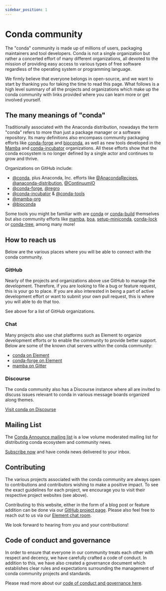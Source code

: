 ```yaml
---
sidebar_position: 1
---
```


<!-- Project websites -->
[conda-forge]: https://conda-forge.org/
[bioconda]: https://bioconda.github.io/
[mamba]: https://mamba.readthedocs.io/en/latest/installation.html

<!-- Github Links -->
[mamba-org]: https://github.com/mamba-org
[mamba-gh]: https://github.com/mamba-org/mamba
[boa]: https://github.com/mamba-org/boa
[conda-org]: https://github.com/conda
[conda-incubator]: https://github.com/conda-incubator/
[setup-miniconda]: https://github.com/conda-incubator/setup-miniconda
[conda-lock]: https://github.com/conda-incubator/conda-lock
[conda-tree]: https://github.com/conda-incubator/conda-tree
[conda-dot-org]: https://github.com/conda-incubator/conda-dot-org
[anaconda-recipes]: https://github.com/AnacondaRecipes/
[anaconda-distribution]: https://github.com/anaconda-distribution
[continuum-io]: https://github.com/ContinuumIO/
[conda-forge-gh]: https://github.com/conda-forge
[regro-gh]: https://github.com/regro/
[conda-tools]: https://github.com/conda-tools/
[conda]: https://github.com/conda/conda
[conda-build]: https://github.com/conda/conda-build
[conda-governance]: https://github.com/conda-incubator/governance

<!-- Chat services -->
[conda-element]: http://bit.ly/conda-chat-room
[conda-forge-element]: http://bit.ly/cf-chat-space
[mamba-gitter]: https://gitter.im/mamba-org/Lobby

<!-- Misc. -->
[conda-discourse]: https://conda.discourse.group/
[conda-announce]: https://lists.conda.org/wws/info/announce
[conda-announce-subscribe]: https://lists.conda.org/wws/subscribe/announce

# Conda community

The "conda" community is made up of millions of users, packaging maintainers and tool developers.
Conda is not a single organization but rather a concerted effort of many different organizations,
all devoted to the mission of providing easy access to various types of free software regardless of the
operating system or programming language.

We firmly believe that everyone belongs in open-source, and we want to start by thanking you for taking the time to
read this page. What follows is a high level summary of all the projects and organizations which make up the conda community with links provided where you can learn more or get involved yourself.

## The many meanings of "conda"

Traditionally associated with the Anaconda distribution, nowadays the term "conda" refers to more than just a package manager or a software repository. Its many definitions also encompass community packaging efforts like [conda-forge][conda-forge] and [bioconda][bioconda], as well as new tools developed in the [Mamba][mamba-org] and [conda-incubator][conda-incubator] organizations. All these efforts show that the conda ecosystem is no longer defined by a single actor and continues to grow and thrive.

Organizations on GitHub include:

- [@conda][conda-org], plus Anaconda, Inc. efforts like [@AnacondaRecipes][anaconda-recipes], [@anaconda-distribution][anaconda-distribution], [@ContinuumIO][continuum-io]
- [@conda-forge][conda-forge-gh], [@regro][regro-gh]
- [@conda-incubator][conda-incubator] & [@conda-tools][conda-tools]
- [@mamba-org][mamba-org]
- [@bioconda][bioconda]

Some tools you might be familiar with are [conda][conda] or [conda-build][conda-build] themselves but also community efforts like [mamba][mamba-gh], [boa][boa], [setup-miniconda][setup-miniconda], [conda-lock][conda-lock] or [conda-tree][conda-tree], among many more!

## How to reach us

Below are the various places where you will be able to connect with the conda community.

### GitHub

Nearly of the projects and organizations above use GitHub to manage the development. Therefore, if you are looking to file a bug or feature request, this is your go to place. If you are also interested in being a part of active development effort or want to submit your own pull request, this is where you will able to do that too.

See above for a list of GitHub organizations.

### Chat

Many projects also use chat platforms such as Element to organize development efforts or to enable the community to provide better support. Below are some of the known chat servers within the conda community:

- [conda on Element][conda-element]
- [conda-forge on Element][conda-forge-element]
- [mamba on Gitter][mamba-gitter]

### Discourse

The conda community also has a Discourse instance where all are invited to discuss issues relevant to conda in various message boards organized along themes.

[Visit conda on Discourse][conda-discourse]

## Mailing List

The [Conda Announce mailing list][conda-announce] is a low volume moderated mailing list for distributing conda ecosystem and community news. 

[Subscribe now][conda-announce-subscribe] and have conda news delivered to your inbox.

## Contributing

The various projects associated with the conda community are always open to contributions
and contributors wishing to make a positive impact. To see the exact guidelines for each
project, we encourage you to visit their respective project websites (see above).

Contributing to this website, either in the form of a blog post or feature addition can be
done via our [GitHub project page][conda-dot-org]. Please also feel free to reach out to
us via our [Element chat room][conda-element].

We look forward to hearing from you and your contributions!

## Code of conduct and governance

In order to ensure that everyone in our community treats each other with respect and decency,
we have carefully crafted a code of conduct. In addition to this, we have also created a
governance document which establishes clear rules and expectations surrounding the management
of conda community projects and standards.

Please read more about our [code of conduct and governance here][conda-governance].
